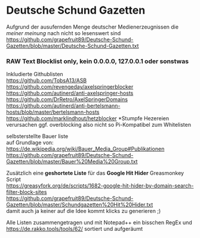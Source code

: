 # Deutsche Schund Gazetten
Aufgrund der ausufernden Menge deutscher Medienerzeugnissen die *meiner meinung* nach nicht so lesenswert sind  
https://github.com/grapefruit89/Deutsche-Schund-Gazetten/blob/master/Deutsche-Schund-Gazetten.txt   

### RAW Text Blocklist only, kein 0.0.0.0,  127.0.0.1 oder sonstwas 

Inkludierte Githublisten  
https://github.com/TobsA13/ASB  
https://github.com/revengeday/axelspringerblocker  
https://github.com/autinerd/anti-axelspringer-hosts  
https://github.com/DrRetro/AxelSpringerDomains  
https://github.com/autinerd/anti-bertelsmann-hosts/blob/master/bertelsmann-hosts  
https://github.com/marklindhout/hetzblocker   *Stumpfe Hezereien verursachen ggf. overblocking also nicht so Pi-Kompatibel zum Whitelisten  

selbsterstellte Bauer liste  
auf Grundlage von: https://de.wikipedia.org/wiki/Bauer_Media_Group#Publikationen  
https://github.com/grapefruit89/Deutsche-Schund-Gazetten/blob/master/Bauer%20Media%20Group.txt  

Zusätzlich eine **geshortete Liste** für das **Google Hit Hider** Greasmonkey Script  
https://greasyfork.org/de/scripts/1682-google-hit-hider-by-domain-search-filter-block-sites  
https://github.com/grapefruit89/Deutsche-Schund-Gazetten/blob/master/Schundgazetten%20Hit%20Hider.txt  
damit auch ja keiner auf die Idee kommt klicks zu generieren ;)    
  
Alle Listen zusammengetragen und mit Notepad++ ein bisschen RegEx und https://de.rakko.tools/tools/62/ sortiert und aufgeräumt  
